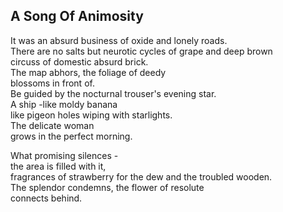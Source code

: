 A Song Of Animosity
-------------------
It was an absurd business of oxide and lonely roads.  
There are no salts but neurotic cycles of grape and deep brown  
circuss of domestic absurd brick.  
The map abhors, the foliage of deedy  
blossoms in front of.  
Be guided by the nocturnal trouser's evening star.  
A ship -like moldy banana  
like pigeon holes wiping with starlights.  
The delicate woman  
grows in the perfect morning.  
  
What promising silences -  
the area is filled with it,  
fragrances of strawberry for the dew and the troubled wooden.  
The splendor condemns, the flower of resolute  
connects behind.  
